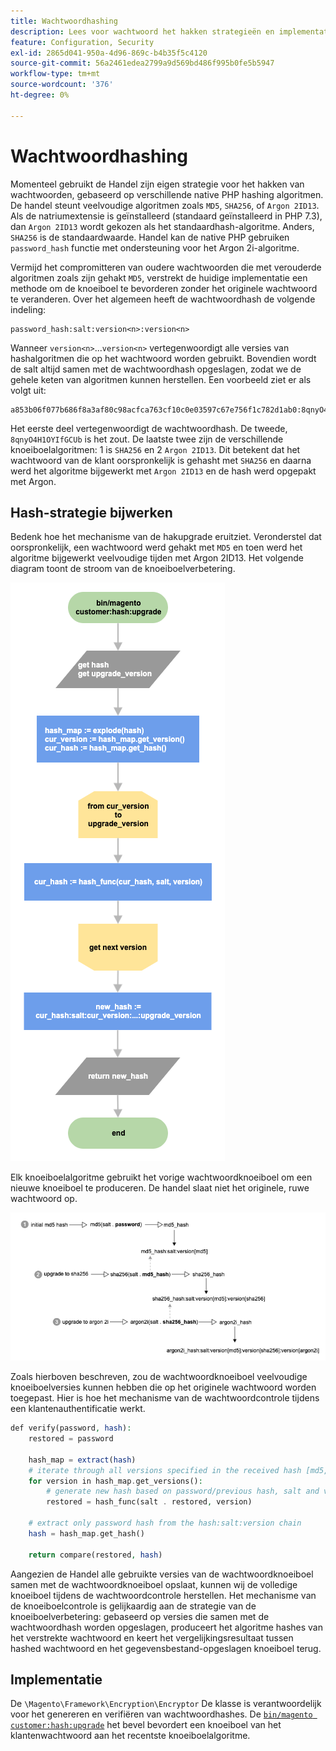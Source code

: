 ```yaml
---
title: Wachtwoordhashing
description: Lees voor wachtwoord het hakken strategieën en implementatie.
feature: Configuration, Security
exl-id: 2865d041-950a-4d96-869c-b4b35f5c4120
source-git-commit: 56a2461edea2799a9d569bd486f995b0fe5b5947
workflow-type: tm+mt
source-wordcount: '376'
ht-degree: 0%

---
```


# Wachtwoordhashing

Momenteel gebruikt de Handel zijn eigen strategie voor het hakken van wachtwoorden, gebaseerd op verschillende native PHP hashing algoritmen. De handel steunt veelvoudige algoritmen zoals `MD5`, `SHA256`, of `Argon 2ID13`. Als de natriumextensie is geïnstalleerd (standaard geïnstalleerd in PHP 7.3), dan `Argon 2ID13` wordt gekozen als het standaardhash-algoritme. Anders, `SHA256` is de standaardwaarde. Handel kan de native PHP gebruiken `password_hash` functie met ondersteuning voor het Argon 2i-algoritme.

Vermijd het compromitteren van oudere wachtwoorden die met verouderde algoritmen zoals zijn gehakt `MD5`, verstrekt de huidige implementatie een methode om de knoeiboel te bevorderen zonder het originele wachtwoord te veranderen. Over het algemeen heeft de wachtwoordhash de volgende indeling:

```text
password_hash:salt:version<n>:version<n>
```

Wanneer `version<n>`...`version<n>` vertegenwoordigt alle versies van hashalgoritmen die op het wachtwoord worden gebruikt. Bovendien wordt de salt altijd samen met de wachtwoordhash opgeslagen, zodat we de gehele keten van algoritmen kunnen herstellen. Een voorbeeld ziet er als volgt uit:

```text
a853b06f077b686f8a3af80c98acfca763cf10c0e03597c67e756f1c782d1ab0:8qnyO4H1OYIfGCUb:1:2
```

Het eerste deel vertegenwoordigt de wachtwoordhash. De tweede, `8qnyO4H1OYIfGCUb` is het zout. De laatste twee zijn de verschillende knoeiboelalgoritmen: 1 is `SHA256` en 2 `Argon 2ID13`. Dit betekent dat het wachtwoord van de klant oorspronkelijk is gehasht met `SHA256` en daarna werd het algoritme bijgewerkt met `Argon 2ID13` en de hash werd opgepakt met Argon.

## Hash-strategie bijwerken

Bedenk hoe het mechanisme van de hakupgrade eruitziet. Veronderstel dat oorspronkelijk, een wachtwoord werd gehakt met `MD5` en toen werd het algoritme bijgewerkt veelvoudige tijden met Argon 2ID13. Het volgende diagram toont de stroom van de knoeiboelverbetering.

![Workflow voor bijwerken van hash](../../assets/configuration/hash-upgrade-algorithm.png)

Elk knoeiboelalgoritme gebruikt het vorige wachtwoordknoeiboel om een nieuwe knoeiboel te produceren. De handel slaat niet het originele, ruwe wachtwoord op.

![Hash-upgradestrategie](../../assets/configuration/hash-upgrade-strategy.png)

Zoals hierboven beschreven, zou de wachtwoordknoeiboel veelvoudige knoeiboelversies kunnen hebben die op het originele wachtwoord worden toegepast.
Hier is hoe het mechanisme van de wachtwoordcontrole tijdens een klantenauthentificatie werkt.

```php
def verify(password, hash):
    restored = password

    hash_map = extract(hash)
    # iterate through all versions specified in the received hash [md5, sha256, argon2id13]
    for version in hash_map.get_versions():
        # generate new hash based on password/previous hash, salt and version
        restored = hash_func(salt . restored, version)

    # extract only password hash from the hash:salt:version chain
    hash = hash_map.get_hash()

    return compare(restored, hash)
```

Aangezien de Handel alle gebruikte versies van de wachtwoordknoeiboel samen met de wachtwoordknoeiboel opslaat, kunnen wij de volledige knoeiboel tijdens de wachtwoordcontrole herstellen. Het mechanisme van de knoeiboelcontrole is gelijkaardig aan de strategie van de knoeiboelverbetering: gebaseerd op versies die samen met de wachtwoordhash worden opgeslagen, produceert het algoritme hashes van het verstrekte wachtwoord en keert het vergelijkingsresultaat tussen hashed wachtwoord en het gegevensbestand-opgeslagen knoeiboel terug.

## Implementatie

De `\Magento\Framework\Encryption\Encryptor` De klasse is verantwoordelijk voor het genereren en verifiëren van wachtwoordhashes. De [`bin/magento customer:hash:upgrade`](https://devdocs.magento.com/guides/v2.4/reference/cli/magento.html#customerhashupgrade) het bevel bevordert een knoeiboel van het klantenwachtwoord aan het recentste knoeiboelalgoritme.
